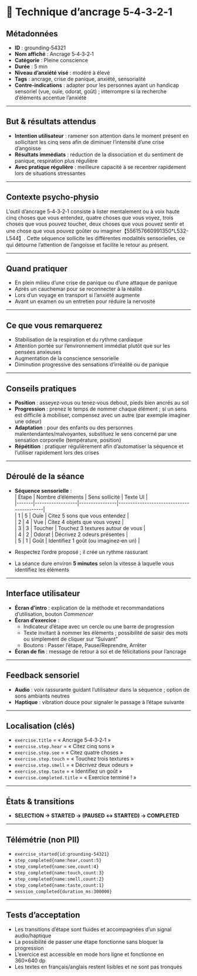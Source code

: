 # 👣 Technique d’ancrage 5‑4‑3‑2‑1

## Métadonnées
- **ID** : grounding‑54321  
- **Nom affiché** : Ancrage 5‑4‑3‑2‑1  
- **Catégorie** : Pleine conscience  
- **Durée** : 5 min  
- **Niveau d’anxiété visé** : modéré à élevé  
- **Tags** : ancrage, crise de panique, anxiété, sensorialité  
- **Contre‑indications** : adapter pour les personnes ayant un handicap sensoriel (vue, ouïe, odorat, goût) ; interrompre si la recherche d’éléments accentue l’anxiété  

---

## But & résultats attendus
- **Intention utilisateur** : ramener son attention dans le moment présent en sollicitant les cinq sens afin de diminuer l’intensité d’une crise d’angoisse  
- **Résultats immédiats** : réduction de la dissociation et du sentiment de panique, respiration plus régulière  
- **Avec pratique régulière** : meilleure capacité à se recentrer rapidement lors de situations stressantes  

---

## Contexte psycho‑physio
L’outil d’ancrage 5‑4‑3‑2‑1 consiste à lister mentalement ou à voix haute cinq choses que vous entendez, quatre choses que vous voyez, trois choses que vous pouvez toucher, deux choses que vous pouvez sentir et une chose que vous pouvez goûter ou imaginer【556157660991350†L532-L544】. Cette séquence sollicite les différentes modalités sensorielles, ce qui détourne l’attention de l’angoisse et facilite le retour au présent.

---

## Quand pratiquer
- En plein milieu d’une crise de panique ou d’une attaque de panique  
- Après un cauchemar pour se reconnecter à la réalité  
- Lors d’un voyage en transport si l’anxiété augmente  
- Avant un examen ou un entretien pour réduire la nervosité  

---

## Ce que vous remarquerez
- Stabilisation de la respiration et du rythme cardiaque  
- Attention portée sur l’environnement immédiat plutôt que sur les pensées anxieuses  
- Augmentation de la conscience sensorielle  
- Diminution progressive des sensations d’irréalité ou de panique  

---

## Conseils pratiques
- **Position** : asseyez‑vous ou tenez‑vous debout, pieds bien ancrés au sol  
- **Progression** : prenez le temps de nommer chaque élément ; si un sens est difficile à mobiliser, compensez avec un autre (par exemple imaginer une odeur)  
- **Adaptation** : pour des enfants ou des personnes malentendantes/malvoyantes, substituez le sens concerné par une sensation corporelle (température, position)  
- **Répétition** : pratiquer régulièrement afin d’automatiser la séquence et l’utiliser rapidement lors des crises  

---

## Déroulé de la séance
- **Séquence sensorielle** :  
  | Étape | Nombre d’éléments | Sens sollicité | Texte UI                                 |  
  |-------|------------------|----------------|------------------------------------------|  
  | 1     | 5                | Ouïe          | Citez 5 sons que vous entendez           |  
  | 2     | 4                | Vue           | Citez 4 objets que vous voyez            |  
  | 3     | 3                | Toucher       | Touchez 3 textures autour de vous        |  
  | 4     | 2                | Odorat        | Décrivez 2 odeurs présentes              |  
  | 5     | 1                | Goût          | Identifiez 1 goût (ou imaginez‑en un)    |  
  
- Respectez l’ordre proposé ; il crée un rythme rassurant  
- La séance dure environ **5 minutes** selon la vitesse à laquelle vous identifiez les éléments  

---

## Interface utilisateur
- **Écran d’intro** : explication de la méthode et recommandations d’utilisation, bouton *Commencer*  
- **Écran d’exercice** :  
  - Indicateur d’étape avec un cercle ou une barre de progression  
  - Texte invitant à nommer les éléments ; possibilité de saisir des mots ou simplement de cliquer sur “Suivant”  
  - Boutons : Passer l’étape, Pause/Reprendre, Arrêter  
- **Écran de fin** : message de retour à soi et de félicitations pour l’ancrage  

---

## Feedback sensoriel
- **Audio** : voix rassurante guidant l’utilisateur dans la séquence ; option de sons ambiants neutres  
- **Haptique** : vibration douce pour signaler le passage à l’étape suivante  

---

## Localisation (clés)
- `exercise.title` = « Ancrage 5‑4‑3‑2‑1 »  
- `exercise.step.hear` = « Citez cinq sons »  
- `exercise.step.see` = « Citez quatre choses »  
- `exercise.step.touch` = « Touchez trois textures »  
- `exercise.step.smell` = « Décrivez deux odeurs »  
- `exercise.step.taste` = « Identifiez un goût »  
- `exercise.completed.title` = « Exercice terminé ! »  

---

## États & transitions
- **SELECTION → STARTED → (PAUSED ↔ STARTED) → COMPLETED**  

---

## Télémétrie (non PII)
- `exercise_started{id:grounding‑54321}`  
- `step_completed{name:hear,count:5}`  
- `step_completed{name:see,count:4}`  
- `step_completed{name:touch,count:3}`  
- `step_completed{name:smell,count:2}`  
- `step_completed{name:taste,count:1}`  
- `session_completed{duration_ms:300000}`  

---

## Tests d’acceptation
- Les transitions d’étape sont fluides et accompagnées d’un signal audio/haptique  
- La possibilité de passer une étape fonctionne sans bloquer la progression  
- L’exercice est accessible en mode hors ligne et fonctionne en 360×640 dp  
- Les textes en français/anglais restent lisibles et ne sont pas tronqués  